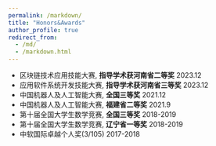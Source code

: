 ```yaml
---
permalink: /markdown/
title: "Honors&Awards"
author_profile: true
redirect_from: 
  - /md/
  - /markdown.html
---
```


* 区块链技术应用技能大赛, **指导学术获河南省二等奖**     2023.12
* 应用软件系统开发技能大赛, **指导学术获河南省三等奖**   2023.12
* 中国机器人及人工智能大赛, **全国三等奖**              2021.12
* 中国机器人及人工智能大赛, **福建省二等奖**            2021.9
* 第十届全国大学生数学竞赛, **全国三等奖**              2018-2019
* 第十届全国大学生数学竞赛, **辽宁省一等奖**            2018-2019
* 中软国际卓越个人奖(3/105)                            2017-2018
